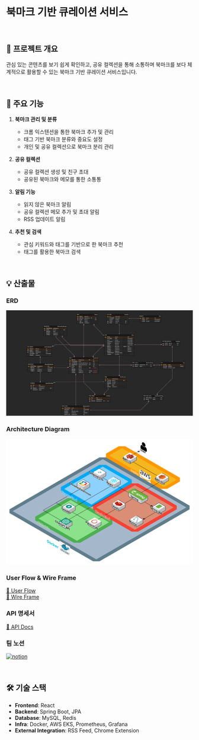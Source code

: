 # **북마크 기반 큐레이션 서비스**   

<br>

## 📖 **프로젝트 개요**
관심 있는 콘텐츠를 보기 쉽게 확인하고, 공유 컬렉션을 통해 소통하며 북마크를 보다 체계적으로 활용할 수 있는 북마크 기반 큐레이션 서비스입니다.

<br>


## 🚀 **주요 기능**
1. **북마크 관리 및 분류**
   - 크롬 익스텐션을 통한 북마크 추가 및 관리
   - 태그 기반 북마크 분류와 중요도 설정
   - 개인 및 공유 컬렉션으로 북마크 분리 관리

2. **공유 컬렉션**
   - 공유 컬렉션 생성 및 친구 초대
   - 공유된 북마크와 메모를 통한 소통통

3. **알림 기능**
   - 읽지 않은 북마크 알림
   - 공유 컬렉션 메모 추가 및 초대 알림
   - RSS 업데이트 알림

4. **추천 및 검색**
   - 관심 키워드와 태그를 기반으로 한 북마크 추천
   - 태그를 활용한 북마크 검색

<br>

## 💡 산출물 

### ERD
![ERD](image/ERD.png)

### Architecture Diagram
![Architect](image/Architecture_Diagram.png)

### User Flow & Wire Frame
[🔗 User Flow](https://www.figma.com/board/Ce1fyDbZh7lUdKMhZG1E4r/A208---FlowChart?node-id=0-1&p=f&t=gaoDUj24KI55Ow2o-0)
<br>
[🔗 Wire Frame](https://www.figma.com/design/uAl2EqrRoCL7BtRWtmnprv/A208---WireFrame?node-id=0-1&t=VfCv9iurRQE2e5lK-1)

### API 명세서
[🔗 API Docs](https://eenzzi.notion.site/API-17a45cc04c9d80e4accef604699f301b?pvs=4)

### 팀 노션
<a href="https://eenzzi.notion.site/PJT-17445cc04c9d80e48ec5feefdaf49286?pvs=4"><img alt="notion" src ="https://img.shields.io/badge/notion-skyblue.svg?&style=for-the-badge&logo=notion&logoColor=black"/></a>

<br>

## 🛠️ **기술 스택**
- **Frontend**: React  
- **Backend**: Spring Boot, JPA 
- **Database**: MySQL, Redis
- **Infra**: Docker, AWS EKS, Prometheus, Grafana
- **External Integration**: RSS Feed, Chrome Extension  




 
